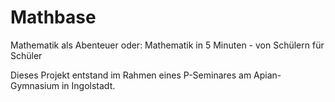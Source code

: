# Mathbase
Mathematik als Abenteuer oder: Mathematik in 5 Minuten - von Schülern für Schüler

Dieses Projekt entstand im Rahmen eines P-Seminares am Apian-Gymnasium in Ingolstadt.
